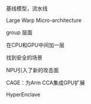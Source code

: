 # 
基线模型，流水线

Large Warp Micro-architecture

group 层面

在CPU和GPU中间加一层

找到安全的场景

NPU引入了新的攻击面

CAGE：为Arm CCA集成GPU扩展

HyperEnclave
